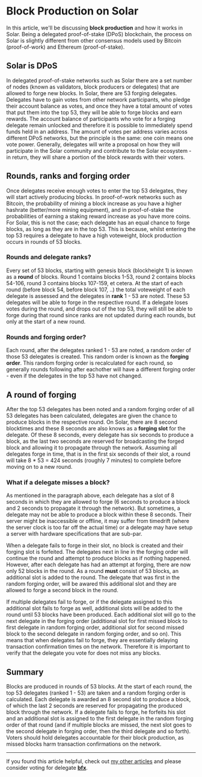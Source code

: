 # Block Production on Solar

In this article, we'll be discussing **block production** and how it works in Solar. Being a delegated proof-of-stake (DPoS) blockchain, the process on Solar is slightly different from other consensus models used by Bitcoin (proof-of-work) and Ethereum (proof-of-stake).

## Solar is DPoS
In delegated proof-of-stake networks such as Solar there are a set number of nodes (known as validators, block producers or delegates) that are allowed to forge new blocks. In Solar, there are 53 forging delegates. Delegates have to gain votes from other network participants, who pledge their account balance as votes, and once they have a total amount of votes that put them into the top 53, they will be able to forge blocks and earn rewards. The account balance of participants who vote for a forging delegate remain unlocked and therefore it is possible to immediately spend funds held in an address. The amount of votes per address varies across different DPoS networks, but the principle is the same: one coin means one vote power. Generally, delegates will write a proposal on how they will participate in the Solar community and contribute to the Solar ecosystem - in return, they will share a portion of the block rewards with their voters.

## Rounds, ranks and forging order
Once delegates receive enough votes to enter the top 53 delegates, they will start actively producing blocks. In proof-of-work networks such as Bitcoin, the probability of mining a block increase as you have a higher hashrate (better/more mining equipment), and in proof-of-stake the probabilities of earning a staking reward increase as you have more coins. For Solar, this is not the case; each delegate has an equal chance to forge blocks, as long as they are in the top 53. This is because, whilst entering the top 53 requires a delegate to have a high voteweight, block production occurs in rounds of 53 blocks.

### Rounds and delegate ranks?
Every set of 53 blocks, starting with genesis block (blockheight 1) is known as a **round** of blocks. Round 1 contains blocks 1-53, round 2 contains blocks 54-106, round 3 contains blocks 107-159, et cetera. At the start of each round (before block 54, before block 107, ..) the total voteweight of each delegate is assessed and the delegates in **rank** 1 - 53 are noted. These 53 delegates will be able to forge in the respective round. If a delegate loses votes during the round, and drops out of the top 53, they will still be able to forge during that round since ranks are not updated during each rounds, but only at the start of a new round.

### Rounds and forging order?
Each round, after the delegates ranked 1 - 53 are noted, a random order of those 53 delegates is created. This random order is known as the **forging order**. This random forging order is recalculated for each round, so generally rounds following after eachother will have a different forging order - even if the delegates in the top 53 have not changed.

## A round of forging
After the top 53 delegates has been noted and a random forging order of all 53 delegates has been calculated, delegates are given the chance to produce blocks in the respective round. On Solar, there are 8 second blocktimes and these 8 seconds are also knows as a **forging slot** for the delegate. Of these 8 seconds, every delegate has six seconds to produce a block, as the last two seconds are reserved for broadcasting the forged block and allowing it to propagate through the network. Assuming all delegates forge in time, that is in the first six seconds of their slot, a round will take 8 * 53 = 424 seconds (roughly 7 minutes) to complete before moving on to a new round.

### What if a delegate misses a block?
As mentioned in the paragraph above, each delegate has a slot of 8 seconds in which they are allowed to forge (6 seconds to produce a block and 2 seconds to propagate it through the network). But sometimes, a delegate may not be able to produce a block within these 8 seconds. Their server might be inaccessible or offline, it may suffer from timedrift (where the server clock is too far off the actual time) or a delegate may have setup a server with hardware specifications that are sub-par.

When a delegate fails to forge in their slot, no block is created and their forging slot is forfeited. The delegates next in line in the forging order will continue the round and attempt to produce blocks as if nothing happened. However, after each delegate has had an attempt at forging, there are now only 52 blocks in the round. As a round **must** consist of 53 blocks, an additional slot is added to the round. The delegate that was first in the random forging order, will be awared this additional slot and they are allowed to forge a second block in the round.

If multiple delegates fail to forge, or if the delegate assigned to this additional slot fails to forge as well, additional slots will be added to the round until 53 blocks have been produced. Each additional slot will go to the next delegate in the forging order (additional slot for first missed block to first delegate in random forging order, additional slot for second missed block to the second delegate in random forging order, and so on). This means that when delegates fail to forge, they are essentially delaying transaction confirmation times on the network. Therefore it is important to verify that the delegate you vote for does not miss any blocks.

## Summary

Blocks are produced in rounds of 53 blocks. At the start of each round, the top 53 delegates (ranked 1 - 53) are taken and a random forging order is calculated. Each delegate is awarded an 8 second slot to produce a block, of which the last 2 seconds are reserved for propagating the produced block through the network. If a delegate fails to forge, he forfeits his slot and an additional slot is assigned to the first delegate in the random forging order of that round (and if multiple blocks are missed, the next slot goes to the second delegate in forging order, then the third delegate and so forth). Voters should hold delegates accountable for their block production, as missed blocks harm transaction confirmations on the network.

---

If you found this article helpful, check out [my other articles](https://github.com/Bx64/Awesome-Solar/blob/main/awesome-blog/README.md) and please consider voting for delegate **[bfx](https://delegates.solar.org/delegates/bfx)**.